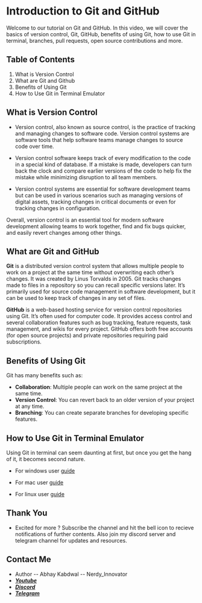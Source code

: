 # Introduction to Git and GitHub

Welcome to our tutorial on Git and GitHub. In this video, we will cover the basics of version control, Git, GitHub, benefits of using Git, how to use Git in terminal, branches, pull requests, open source contributions and more.

## Table of Contents
1. What is Version Control
2. What are Git and Github
3. Benefits of Using Git
4. How to Use Git in Terminal Emulator

## What is Version Control
- Version control, also known as source control, is the practice of tracking and managing changes to software code. Version control systems are software tools that help software teams manage changes to source code over time. 

- Version control software keeps track of every modification to the code in a special kind of database. If a mistake is made, developers can turn back the clock and compare earlier versions of the code to help fix the mistake while minimizing disruption to all team members.

- Version control systems are essential for software development teams but can be used in various scenarios such as managing versions of digital assets, tracking changes in critical documents or even for tracking changes in configuration.

Overall, version control is an essential tool for modern software development allowing teams to work together, find and fix bugs quicker, and easily revert changes among other things.

## What are Git and GitHub
**Git** is a distributed version control system that allows multiple people to work on a project at the same time without overwriting each other’s changes. It was created by Linus Torvalds in 2005. Git tracks changes made to files in a repository so you can recall specific versions later. It’s primarily used for source code management in software development, but it can be used to keep track of changes in any set of files.

**GitHub** is a web-based hosting service for version control repositories using Git. It’s often used for computer code. It provides access control and several collaboration features such as bug tracking, feature requests, task management, and wikis for every project. GitHub offers both free accounts (for open source projects) and private repositories requiring paid subscriptions.

## Benefits of Using Git

Git has many benefits such as:
- **Collaboration**: Multiple people can work on the same project at the same time.
- **Version Control**: You can revert back to an older version of your project at any time.
- **Branching**: You can create separate branches for developing specific features.

## How to Use Git in Terminal Emulator
Using Git in terminal can seem daunting at first, but once you get the hang of it, it becomes second nature.

- For windows user [guide](How_to_install_git_on_windows.md)

- For mac user [guide](How_to_install_git_on_mac.md)

- For linux user [guide](How_to_install_git_on_linux.md)

## Thank You
- Excited for more ? Subscribe the channel and hit the bell icon to recieve notifications of further contents. Also join my discord server and telegram channel for updates and resources.

## Contact Me

- Author -- Abhay Kabdwal -- Nerdy_Innovator
- **_[Youtube](https://www.youtube.com/@doctor_innovator/featured)_**
- **_[Discord](https://discord.gg/7ydGD3aJ)_**
- **_[Telegram](https://t.me/doctor_innovator)_**